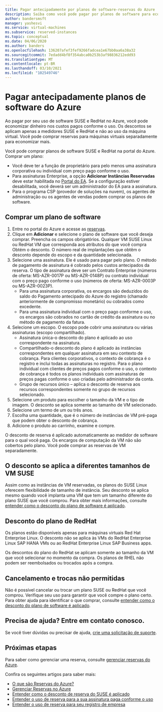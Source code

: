 ```yaml
---
title: Pagar antecipadamente por planos de software-reservas do Azure
description: Saiba como você pode pagar por planos de software para economizar dinheiro em seus custos pagos conforme o uso.
author: bandersmsft
manager: yashesvi
ms.service: virtual-machines
ms.subservice: reserved-instances
ms.topic: conceptual
ms.date: 04/06/2020
ms.author: banders
ms.openlocfilehash: 136207afef3fef9266fadcea1e67bb0aa6a38a32
ms.sourcegitcommit: 7edadd4bf8f354abca0b253b3af98836212edd93
ms.translationtype: MT
ms.contentlocale: pt-BR
ms.lasthandoff: 03/10/2021
ms.locfileid: "102549746"
---
```

# <a name="prepay-for-azure-software-plans"></a>Pagar antecipadamente planos de software do Azure

Ao pagar por seu uso de software SUSE e RedHat no Azure, você pode economizar dinheiro nos custos pagos conforme o uso. Os descontos se aplicam apenas a medidores SUSE e RedHat e não ao uso da máquina virtual. Você pode comprar reservas para máquinas virtuais separadamente para economizar mais.

Você pode comprar planos de software SUSE e RedHat na portal do Azure. Comprar um plano:

- Você deve ter a função de proprietário para pelo menos uma assinatura corporativa ou individual com preço pago conforme o uso.
- Para assinaturas Enterprise, a opção **Adicionar Instâncias Reservadas** deve estar habilitada no [Portal do EA](https://ea.azure.com/). Se a configuração estiver desabilitada, você deverá ser um administrador do EA para a assinatura.
- Para o programa CSP (provedor de soluções na nuvem), os agentes de administração ou os agentes de vendas podem comprar os planos de software.

## <a name="buy-a-software-plan"></a>Comprar um plano de software

1. Entre no portal do Azure e acesse as [reservas](https://portal.azure.com/#blade/Microsoft_Azure_Reservations/ReservationsBrowseBlade).
2. Clique em **Adicionar** e selecione o plano de software que você deseja comprar.
Preencha os campos obrigatórios. Qualquer VM SUSE Linux ou RedHat VM que corresponda aos atributos do que você compra Obtém o desconto. O número real de implantações que obtêm o desconto depende do escopo e da quantidade selecionada.
3. Selecione uma assinatura. Ele é usado para pagar pelo plano.
O método de pagamento de assinatura é cobrado pelos custos antecipados da reserva. O tipo de assinatura deve ser um Contrato Enterprise (números de oferta: MS-AZR-0017P ou MS-AZR-0148P) ou contrato individual com o preço pago conforme o uso (números de oferta: MS-AZR-0003P ou MS-AZR-0023P).
    - Para uma assinatura corporativa, os encargos são deduzidos do saldo do Pagamento antecipado do Azure do registro (chamado anteriormente de compromisso monetário) ou cobrados como excedente.
    - Para uma assinatura individual com o preço pago conforme o uso, os encargos são cobrados no cartão de crédito da assinatura ou no método de pagamento da fatura.
4. Selecione um escopo. O escopo pode cobrir uma assinatura ou várias assinaturas (escopo compartilhado).
    - Assinatura única-o desconto do plano é aplicado ao uso correspondente na assinatura.
    - Compartilhado-o desconto do plano é aplicado às instâncias correspondentes em qualquer assinatura em seu contexto de cobrança. Para clientes corporativos, o contexto de cobrança é o registro e inclui todas as assinaturas no registro. Para o plano individual com clientes de preços pagos conforme o uso, o contexto de cobrança é todos os planos individuais com assinaturas de preços pagas conforme o uso criadas pelo administrador da conta.
    - Grupo de recursos único – aplica o desconto de reserva aos recursos correspondentes somente no grupo de recursos selecionado.
5. Selecione um produto para escolher o tamanho da VM e o tipo de imagem. O desconto se aplica somente ao tamanho de VM selecionado.
6. Selecione um termo de um ou três anos.
7. Escolha uma quantidade, que é o número de instâncias de VM pré-paga que podem obter o desconto de cobrança.
8. Adicione o produto ao carrinho, examine e compre.

O desconto de reserva é aplicado automaticamente ao medidor de software para o qual você paga. Os encargos de computação da VM não são cobertos pelo plano. Você pode comprar as reservas de VM separadamente.

## <a name="discount-applies-to-different-suse-vm-sizes"></a>O desconto se aplica a diferentes tamanhos de VM SUSE

Assim como as instâncias de VM reservadas, os planos do SUSE Linux oferecem flexibilidade de tamanho de instância. Seu desconto se aplica mesmo quando você implanta uma VM que tem um tamanho diferente do plano SUSE que você comprou. Para obter mais informações, consulte [entender como o desconto do plano de software é aplicado](../../cost-management-billing/reservations/understand-suse-reservation-charges.md).

## <a name="redhat-plan-discount"></a>Desconto do plano de RedHat

Os planos estão disponíveis apenas para máquinas virtuais Red Hat Enterprise Linux. O desconto não se aplica às VMs do RedHat Enterprise Linux SAP HANA VMs ou ao RedHat Enterprise Linux SAP Business apps.

Os descontos do plano do RedHat se aplicam somente ao tamanho da VM que você selecionar no momento da compra. Os planos de RHEL não podem ser reembolsados ou trocados após a compra.


## <a name="cancellation-and-exchanges-not-allowed"></a>Cancelamento e trocas não permitidas

Não é possível cancelar ou trocar um plano SUSE ou RedHat que você comprou. Verifique seu uso para garantir que você compre o plano certo. Para obter ajuda para identificar o que comprar, consulte [entender como o desconto do plano de software é aplicado](../../cost-management-billing/reservations/understand-suse-reservation-charges.md).

## <a name="need-help-contact-us"></a>Precisa de ajuda? Entre em contato conosco.

Se você tiver dúvidas ou precisar de ajuda, [crie uma solicitação de suporte](https://portal.azure.com/#blade/Microsoft_Azure_Support/HelpAndSupportBlade/newsupportrequest).

## <a name="next-steps"></a>Próximas etapas

Para saber como gerenciar uma reserva, consulte [gerenciar reservas do Azure](../../cost-management-billing/reservations/manage-reserved-vm-instance.md).

Confira os seguintes artigos para saber mais:

- [O que são Reservas do Azure?](../../cost-management-billing/reservations/save-compute-costs-reservations.md)
- [Gerenciar Reservas no Azure](../../cost-management-billing/reservations/manage-reserved-vm-instance.md)
- [Entender como o desconto de reserva do SUSE é aplicado](../../cost-management-billing/reservations/understand-suse-reservation-charges.md)
- [Entender o uso de reserva para a sua assinatura paga conforme o uso](../../cost-management-billing/reservations/understand-reserved-instance-usage.md)
- [Entender o uso de reserva para seu registro de empresa](../../cost-management-billing/reservations/understand-reserved-instance-usage-ea.md)
